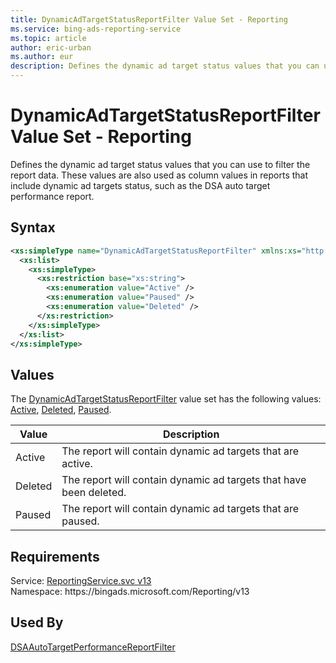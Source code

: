 ```yaml
---
title: DynamicAdTargetStatusReportFilter Value Set - Reporting
ms.service: bing-ads-reporting-service
ms.topic: article
author: eric-urban
ms.author: eur
description: Defines the dynamic ad target status values that you can use to filter the report data.
---
```

# DynamicAdTargetStatusReportFilter Value Set - Reporting
Defines the dynamic ad target status values that you can use to filter the report data. These values are also used as column values in reports that include dynamic ad targets status, such as the DSA auto target performance report.

## Syntax
```xml
<xs:simpleType name="DynamicAdTargetStatusReportFilter" xmlns:xs="http://www.w3.org/2001/XMLSchema">
  <xs:list>
    <xs:simpleType>
      <xs:restriction base="xs:string">
        <xs:enumeration value="Active" />
        <xs:enumeration value="Paused" />
        <xs:enumeration value="Deleted" />
      </xs:restriction>
    </xs:simpleType>
  </xs:list>
</xs:simpleType>
```

## <a name="values"></a>Values

The [DynamicAdTargetStatusReportFilter](dynamicadtargetstatusreportfilter.md) value set has the following values: [Active](#active), [Deleted](#deleted), [Paused](#paused).

|Value|Description|
|-----------|---------------|
|<a name="active"></a>Active|The report will contain dynamic ad targets that are active.|
|<a name="deleted"></a>Deleted|The report will contain dynamic ad targets that have been deleted.|
|<a name="paused"></a>Paused|The report will contain dynamic ad targets that are paused.|

## Requirements
Service: [ReportingService.svc v13](https://reporting.api.bingads.microsoft.com/Api/Advertiser/Reporting/v13/ReportingService.svc)  
Namespace: https\://bingads.microsoft.com/Reporting/v13  

## Used By
[DSAAutoTargetPerformanceReportFilter](dsaautotargetperformancereportfilter.md)  
